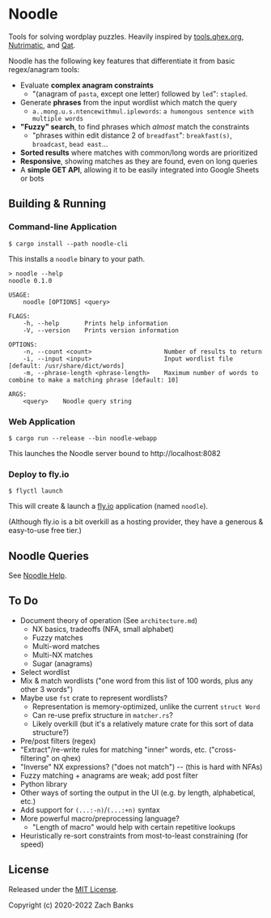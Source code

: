 # Noodle

Tools for solving wordplay puzzles. 
Heavily inspired by [tools.qhex.org](https://tools.qhex.org), [Nutrimatic](https://nutrimatic.org), and [Qat](https://www.quinapalus.com/qat.html).

Noodle has the following key features that differentiate it from basic regex/anagram tools:

- Evaluate **complex anagram constraints**
    - "(anagram of `pasta`, except one letter) followed by `led`": `stapled`.
- Generate **phrases** from the input wordlist which match the query
    - `a..mong.u.s.ntencewithmul.iplewords`: `a humongous sentence with multiple words`
- **"Fuzzy" search**, to find phrases which *almost* match the constraints
    - "phrases within edit distance 2 of `breadfast`": `breakfast(s)`, `broadcast`, `bead east`...
- **Sorted results** where matches with common/long words are prioritized
- **Responsive**, showing matches as they are found, even on long queries
- A **simple GET API**, allowing it to be easily integrated into Google Sheets or bots


## Building & Running

### Command-line Application

```
$ cargo install --path noodle-cli
```

This installs a `noodle` binary to your path.

```
> noodle --help
noodle 0.1.0

USAGE:
    noodle [OPTIONS] <query>

FLAGS:
    -h, --help       Prints help information
    -V, --version    Prints version information

OPTIONS:
    -n, --count <count>                    Number of results to return
    -i, --input <input>                    Input wordlist file [default: /usr/share/dict/words]
    -m, --phrase-length <phrase-length>    Maximum number of words to combine to make a matching phrase [default: 10]

ARGS:
    <query>    Noodle query string
```

### Web Application

```
$ cargo run --release --bin noodle-webapp
```

This launches the Noodle server bound to http://localhost:8082


### Deploy to fly.io

```
$ flyctl launch
```

This will create & launch a [fly.io](https://fly.io/docs/introduction/) application (named `noodle`).

(Although fly.io is a bit overkill as a hosting provider, they have a generous & easy-to-use free tier.)


## Noodle Queries

See [Noodle Help](noodle_help.md).

## To Do

- Document theory of operation (See `architecture.md`)
    - NX basics, tradeoffs (NFA, small alphabet)
    - Fuzzy matches
    - Multi-word matches
    - Multi-NX matches
    - Sugar (anagrams)
- Select wordlist
- Mix & match wordlists ("one word from this list of 100 words, plus any other 3 words")
- Maybe use `fst` crate to represent wordlists?
    - Representation is memory-optimized, unlike the current `struct Word`
    - Can re-use prefix structure in `matcher.rs`?
    - Likely overkill (but it's a relatively mature crate for this sort of data structure?)
- Pre/post filters (regex)
- "Extract"/re-write rules for matching "inner" words, etc. ("cross-filtering" on qhex)
- "Inverse" NX expressions? ("does not match") -- (this is hard with NFAs)
- Fuzzy matching + anagrams are weak; add post filter
- Python library
- Other ways of sorting the output in the UI (e.g. by length, alphabetical, etc.)
- Add support for `(...:-n)`/`(...:+n)` syntax
- More powerful macro/preprocessing language?
    - "Length of macro" would help with certain repetitive lookups
- Heuristically re-sort constraints from most-to-least constraining (for speed)

## License

Released under the [MIT License](LICENSE).

Copyright (c) 2020-2022 Zach Banks


